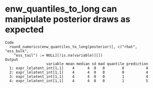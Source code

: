 # enw_quantiles_to_long can manipulate posterior draws as expected

    Code
      round_numerics(enw_quantiles_to_long(posterior)[, c("rhat", "ess_bulk",
        "ess_tail") := NULL][!is.na(variable)][])
    Output
                       variable mean median sd mad quantile prediction
      1: expr_lelatent_int[1,1]    4      4  0   0        0          4
      2: expr_lelatent_int[1,1]    4      4  0   0        0          4
      3: expr_lelatent_int[1,1]    4      4  0   0        1          4
      4: expr_lelatent_int[1,1]    4      4  0   0        1          5

